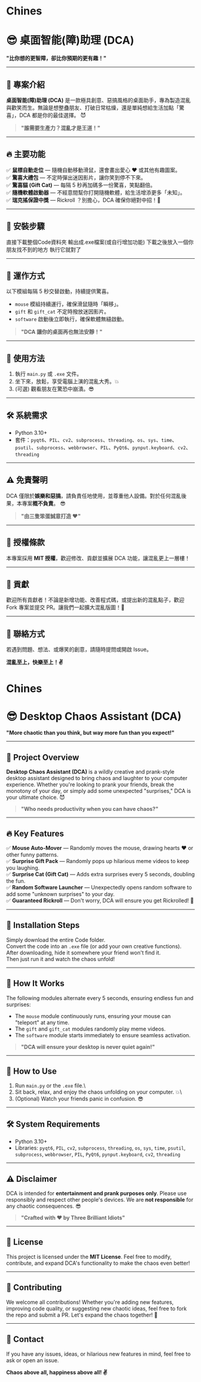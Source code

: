 # Chines

# 😎 桌面智能(障)助理 (DCA)

**"比你想的更智障，卻比你預期的更有趣！"**

---

## 🎯 專案介紹

**桌面智能(障)助理 (DCA)** 是一款極具創意、惡搞風格的桌面助手，專為製造混亂與歡笑而生。無論是想整蠱朋友、打破日常枯燥，還是單純想給生活加點「驚喜」，DCA 都是你的最佳選擇。 😈

> **"誰需要生產力？混亂才是王道！"**

---

## 🔥 主要功能

✅ **鼠標自動走位** — 隨機自動移動滑鼠，還會畫出愛心 ❤️ 或其他有趣圖案。\
✅ **驚喜大禮包** — 不定時彈出迷因影片，讓你笑到停不下來。\
✅ **驚喜貓 (Gift Cat)** — 每隔 5 秒再加碼多一份驚喜，笑點翻倍。\
✅ **隨機軟體啟動器** — 不經意間幫你打開隨機軟體，給生活增添更多「未知」。\
✅ **瑞克搖保證中獎** — Rickroll ？別擔心，DCA 確保你絕對中招！🎵

---

## 🚀 安裝步驟

直接下載整個Code資料夾
輸出成.exe檔案(或自行增加功能)
下載之後放入一個你朋友找不到的地方
執行它就對了

---

## 🧩 運作方式

以下模組每隔 5 秒交替啟動，持續提供驚喜。
- `mouse` 模組持續運行，確保滑鼠隨時「瞬移」。
- `gift` 和 `gift_cat`  不定時撥放迷因影片。
- `software` 啟動後立即執行，確保軟體無縫啟動。

> **"DCA 讓你的桌面再也無法安靜！"**

---

## 🤖 使用方法

1. 執行 `main.py` 或 `.exe` 文件。
2. 坐下來，放鬆，享受電腦上演的混亂大秀。💥
3. (可選) 觀看朋友在驚恐中崩潰。😎

---

## 🛠️ 系統需求

- Python 3.10+
- 套件：`pyqt6`、`PIL`、`cv2`、`subprocess`、`threading`、`os`、`sys`、`time`、`psutil`、`subprocess`、`webbrowser`、`PIL`、`PyQt6`、`pynput.keyboard`、`cv2`、`threading`

---

## ⚠️ 免責聲明

DCA 僅限於**娛樂和惡搞**，請負責任地使用，並尊重他人設備。對於任何混亂後果，本專案**概不負責**。 😎

> **"由三隻笨蛋誠意打造 ❤️"**

---

## 📜 授權條款

本專案採用 **MIT 授權**，歡迎修改、貢獻並擴展 DCA 功能，讓混亂更上一層樓！

---

## 🤝 貢獻

歡迎所有貢獻者！不論是新增功能、改善程式碼，或提出新的混亂點子，歡迎 Fork 專案並提交 PR。讓我們一起擴大混亂版圖！🚀

---

## 📧 聯絡方式

若遇到問題、想法、或爆笑的創意，請隨時提問或開啟 Issue。

**混亂至上，快樂至上！✌️**

# Chines

# 😎 Desktop Chaos Assistant (DCA)

**"More chaotic than you think, but way more fun than you expect!"**

---

## 🎯 Project Overview

**Desktop Chaos Assistant (DCA)** is a wildly creative and prank-style desktop assistant designed to bring chaos and laughter to your computer experience. Whether you're looking to prank your friends, break the monotony of your day, or simply add some unexpected "surprises," DCA is your ultimate choice. 😈

> **"Who needs productivity when you can have chaos?"**

---

## 🔥 Key Features

✅ **Mouse Auto-Mover** — Randomly moves the mouse, drawing hearts ❤️ or other funny patterns.\
✅ **Surprise Gift Pack** — Randomly pops up hilarious meme videos to keep you laughing.\
✅ **Surprise Cat (Gift Cat)** — Adds extra surprises every 5 seconds, doubling the fun.\
✅ **Random Software Launcher** — Unexpectedly opens random software to add some "unknown surprises" to your day.\
✅ **Guaranteed Rickroll** — Don't worry, DCA will ensure you get Rickrolled! 🎵

---

## 🚀 Installation Steps

Simply download the entire Code folder.\
Convert the code into an `.exe` file (or add your own creative functions).\
After downloading, hide it somewhere your friend won't find it.\
Then just run it and watch the chaos unfold!

---

## 🧩 How It Works

The following modules alternate every 5 seconds, ensuring endless fun and surprises:
- The `mouse` module continuously runs, ensuring your mouse can "teleport" at any time.
- The `gift` and `gift_cat` modules randomly play meme videos.
- The `software` module starts immediately to ensure seamless activation.

> **"DCA will ensure your desktop is never quiet again!"**

---

## 🤖 How to Use

1. Run `main.py` or the `.exe` file.\
2. Sit back, relax, and enjoy the chaos unfolding on your computer. 💥\
3. (Optional) Watch your friends panic in confusion. 😎

---

## 🛠️ System Requirements

- Python 3.10+
- Libraries: `pyqt6`, `PIL`, `cv2`, `subprocess`, `threading`, `os`, `sys`, `time`, `psutil`, `subprocess`, `webbrowser`, `PIL`, `PyQt6`, `pynput.keyboard`, `cv2`, `threading`

---

## ⚠️ Disclaimer

DCA is intended for **entertainment and prank purposes only**. Please use responsibly and respect other people's devices. We are **not responsible** for any chaotic consequences. 😎

> **"Crafted with ❤️ by Three Brilliant Idiots"**

---

## 📜 License

This project is licensed under the **MIT License**. Feel free to modify, contribute, and expand DCA's functionality to make the chaos even better!

---

## 🤝 Contributing

We welcome all contributions! Whether you're adding new features, improving code quality, or suggesting new chaotic ideas, feel free to fork the repo and submit a PR. Let's expand the chaos together! 🚀

---

## 📧 Contact

If you have any issues, ideas, or hilarious new features in mind, feel free to ask or open an issue.

**Chaos above all, happiness above all! ✌️**

